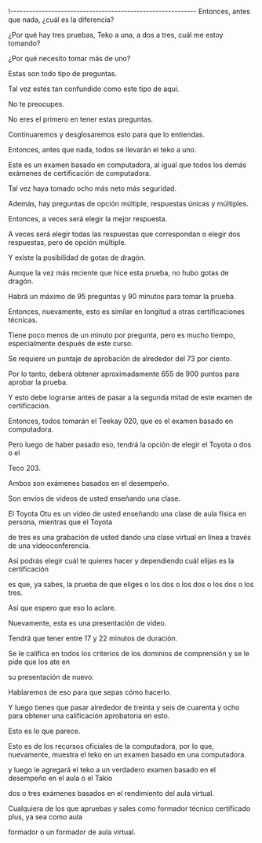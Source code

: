 !-----------------------------------------------------------
Entonces, antes que nada, ¿cuál es la diferencia?

¿Por qué hay tres pruebas, Teko a una, a dos a tres, cuál me estoy tomando?

¿Por qué necesito tomar más de uno?

Estas son todo tipo de preguntas.

Tal vez estés tan confundido como este tipo de aquí.

No te preocupes.

No eres el primero en tener estas preguntas.

Continuaremos y desglosaremos esto para que lo entiendas.

Entonces, antes que nada, todos se llevarán el teko a uno.

Este es un examen basado en computadora, al igual que todos los demás exámenes de certificación de computadora.

Tal vez haya tomado ocho más neto más seguridad.

Además, hay preguntas de opción múltiple, respuestas únicas y múltiples.

Entonces, a veces será elegir la mejor respuesta.

A veces será elegir todas las respuestas que correspondan o elegir dos respuestas, pero de opción múltiple.

Y existe la posibilidad de gotas de dragón.

Aunque la vez más reciente que hice esta prueba, no hubo gotas de dragón.

Habrá un máximo de 95 preguntas y 90 minutos para tomar la prueba.

Entonces, nuevamente, esto es similar en longitud a otras certificaciones técnicas.

Tiene poco menos de un minuto por pregunta, pero es mucho tiempo, especialmente después de este curso.

Se requiere un puntaje de aprobación de alrededor del 73 por ciento.

Por lo tanto, deberá obtener aproximadamente 655 de 900 puntos para aprobar la prueba.

Y esto debe lograrse antes de pasar a la segunda mitad de este examen de certificación.

Entonces, todos tomarán el Teekay 020, que es el examen basado en computadora.

Pero luego de haber pasado eso, tendrá la opción de elegir el Toyota o dos o el

Teco 203.

Ambos son exámenes basados en el desempeño.

Son envíos de videos de usted enseñando una clase.

El Toyota Otu es un video de usted enseñando una clase de aula física en persona, mientras que el Toyota

de tres es una grabación de usted dando una clase virtual en línea a través de una videoconferencia.

Así podrás elegir cuál te quieres hacer y dependiendo cuál elijas es la certificación

es que, ya sabes, la prueba de que eliges o los dos o los dos o los dos o los tres.

Así que espero que eso lo aclare.

Nuevamente, esta es una presentación de video.

Tendrá que tener entre 17 y 22 minutos de duración.

Se le califica en todos los criterios de los dominios de comprensión y se le pide que los ate en

su presentación de nuevo.

Hablaremos de eso para que sepas cómo hacerlo.

Y luego tienes que pasar alrededor de treinta y seis de cuarenta y ocho para obtener una calificación aprobatoria en esto.

Esto es lo que parece.

Esto es de los recursos oficiales de la computadora, por lo que, nuevamente, muestra el teko en un examen basado en una computadora.

y luego le agregará el teko a un verdadero examen basado en el desempeño en el aula o el Takio

dos o tres exámenes basados en el rendimiento del aula virtual.

Cualquiera de los que apruebas y sales como formador técnico certificado plus, ya sea como aula

formador o un formador de aula virtual.